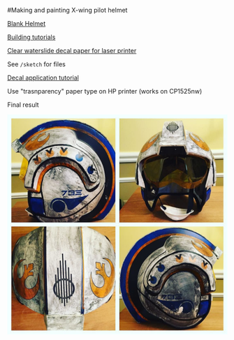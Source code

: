 #Making and painting X-wing pilot helmet

[Blank Helmet](https://www.etsy.com/listing/170597554/x-wing-pilot-helmet)

[Building tutorials](https://www.youtube.com/user/TheDarthhair/videos)

[Clear waterslide decal paper for laser printer](http://www.amazon.com/gp/product/B005DFMFB4)

See `/sketch` for files

[Decal application tutorial](https://www.youtube.com/watch?v=-XcBe9T6X7w)

Use "trasnparency" paper type on HP printer (works on CP1525nw)

Final result

![Dosmit Ræh helmet (X-wing starfighter with the Tierfon Yellow Aces)](raeh.jpg)
